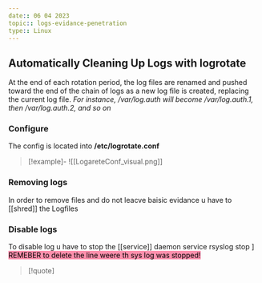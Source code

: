 ```yaml
---
date:: 06 04 2023
topic:: logs-evidance-penetration 
type:: Linux
---
```

## Automatically Cleaning Up Logs with logrotate
At the end of each rotation period, the log files are renamed and pushed toward the end of the chain of logs as a new log file is created, replacing the current log file. 
*For instance, /var/log.auth will become /var/log.auth.1, then
/var/log.auth.2, and so on*

### Configure 
The config is located into **/etc/logrotate.conf**

>[!example]-
>![[LogareteConf_visual.png]]

### Removing logs 
In order to remove files and do not leacve baisic evidance u have to [[shred]] the Logfiles

### Disable logs 
To disable log u have to stop the [[service]] daemon 
service rsyslog stop ]
<mark style="background: #FF5582A6;">REMEBER to delete the line weere th sys log was stopped! </mark>
>[!quote] 